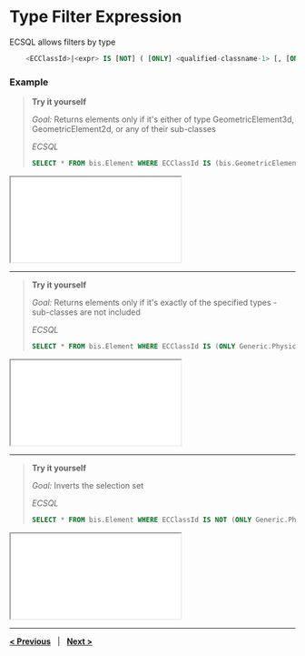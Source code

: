 
# Type Filter Expression

ECSQL allows filters by type

```sql
    <ECClassId>|<expr> IS [NOT] ( [ONLY] <qualified-classname-1> [, [ONLY] <qualified-classname-2>, ...])
```

### Example

> **Try it yourself**
>
> *Goal:* Returns elements only if it's either of type GeometricElement3d, GeometricElement2d, or any of their sub-classes
>
> *ECSQL*
> ```sql
> SELECT * FROM bis.Element WHERE ECClassId IS (bis.GeometricElement3d, bis.GeometricElement2d
> ```
<iframe class="embedded-console" src="/console/?imodel=House Sample&query=SELECT * FROM bis.Element WHERE ECClassId IS (bis.GeometricElement3d, bis.GeometricElement2d)"></iframe>

---

> **Try it yourself**
>
> *Goal:* Returns elements only if it's exactly of the specified types - sub-classes are not included
>
> *ECSQL*
> ```sql
> SELECT * FROM bis.Element WHERE ECClassId IS (ONLY Generic.PhysicalObject, ONLY BisCore.LightLocation)
> ```
<iframe class="embedded-console" src="/console/?imodel=House Sample&query=SELECT * FROM bis.Element WHERE ECClassId IS (ONLY Generic.PhysicalObject, ONLY BisCore.LightLocation)"></iframe>

---

> **Try it yourself**
>
> *Goal:* Inverts the selection set
>
> *ECSQL*
> ```sql
> SELECT * FROM bis.Element WHERE ECClassId IS NOT (ONLY Generic.PhysicalObject, ONLY BisCore.LightLocation)
> ```
<iframe class="embedded-console" src="/console/?imodel=HouseSample&query=SELECT * FROM bis.Element WHERE ECClassId IS NOT (ONLY Generic.PhysicalObject, ONLY Biscore.LightLocation)"></iframe>

---

[**< Previous**](./ChangeSummaryQueries.md) &nbsp; | &nbsp; [**Next >**](./ConditionalExpr.md)
